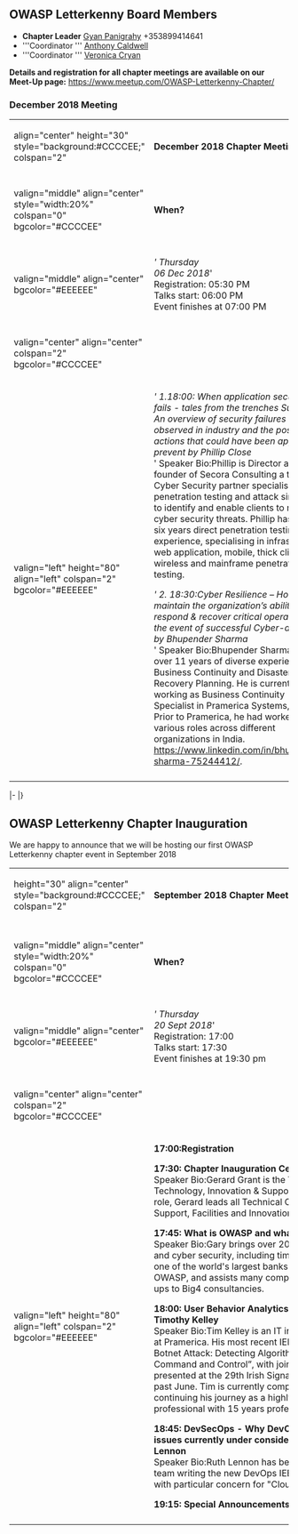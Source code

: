 ## OWASP Letterkenny Board Members

  - **Chapter Leader** [Gyan Panigrahy](mailto:gyan.panigrahy@owasp.org)
    +353899414641
  - '''Coordinator ''' [Anthony
    Caldwell](mailto:anthony.caldwell@owasp.org)
  - '''Coordinator ''' [Veronica Cryan](mailto:veronica.cryan@owasp.org)

**Details and registration for all chapter meetings are available on our
Meet-Up page:** <https://www.meetup.com/OWASP-Letterkenny-Chapter/>

### December 2018 Meeting

<table>
<tbody>
<tr class="odd">
<td><p>align="center" height="30" style="background:#CCCCEE;" colspan="2"</p></td>
<td><p><strong>December 2018 Chapter Meeting</strong></p></td>
</tr>
<tr class="even">
<td></td>
<td></td>
</tr>
<tr class="odd">
<td><p>valign="middle" align="center" style="width:20%" colspan="0" bgcolor="#CCCCEE"</p></td>
<td><p><strong>When?</strong></p></td>
</tr>
<tr class="even">
<td></td>
<td></td>
</tr>
<tr class="odd">
<td><p>valign="middle" align="center" bgcolor="#EEEEEE"</p></td>
<td><p><em>' Thursday<br />
06 Dec 2018</em>'<br />
Registration: 05:30 PM<br />
Talks start: 06:00 PM<br />
Event finishes at 07:00 PM</p></td>
</tr>
<tr class="even">
<td></td>
<td></td>
</tr>
<tr class="odd">
<td><p>valign="center" align="center" colspan="2" bgcolor="#CCCCEE"</p></td>
<td></td>
</tr>
<tr class="even">
<td><p>valign="left" height="80" align="left" colspan="2" bgcolor="#EEEEEE"</p></td>
<td><p><em>' 1.18:00: When application security fails - tales from the trenches Summary: An overview of security failures observed in industry and the possible actions that could have been applied to prevent by Phillip Close<br />
</em>' Speaker Bio:Phillip is Director and co-founder of Secora Consulting a trusted Cyber Security partner specialising in penetration testing and attack simulation to identify and enable clients to mitigate cyber security threats. Phillip has over six years direct penetration testing experience, specialising in infrastructure, web application, mobile, thick client, wireless and mainframe penetration testing.</p>
<p><em>' 2. 18:30:Cyber Resilience – How to maintain the organization’s ability to respond &amp; recover critical operations in the event of successful Cyber-attack? by Bhupender Sharma<br />
</em>' Speaker Bio:Bhupender Sharma brings over 11 years of diverse experience in Business Continuity and Disaster Recovery Planning. He is currently working as Business Continuity Specialist in Pramerica Systems, Ireland. Prior to Pramerica, he had worked in various roles across different organizations in India. <a href="https://www.linkedin.com/in/bhupender-sharma-75244412/">https://www.linkedin.com/in/bhupender-sharma-75244412/</a>.</p></td>
</tr>
<tr class="odd">
<td></td>
<td></td>
</tr>
</tbody>
</table>

|- |}

## OWASP Letterkenny Chapter Inauguration

We are happy to announce that we will be hosting our first OWASP
Letterkenny chapter event in September 2018

<table>
<tbody>
<tr class="odd">
<td><p>height="30" align="center" style="background:#CCCCEE;" colspan="2"</p></td>
<td><p><strong>September 2018 Chapter Meeting</strong></p></td>
</tr>
<tr class="even">
<td></td>
<td></td>
</tr>
<tr class="odd">
<td></td>
<td></td>
</tr>
<tr class="even">
<td><p>valign="middle" align="center" style="width:20%" colspan="0" bgcolor="#CCCCEE"</p></td>
<td><p><strong>When?</strong></p></td>
</tr>
<tr class="odd">
<td></td>
<td></td>
</tr>
<tr class="even">
<td><p>valign="middle" align="center" bgcolor="#EEEEEE"</p></td>
<td><p><em>' Thursday<br />
20 Sept 2018</em>'<br />
Registration: 17:00<br />
Talks start: 17:30<br />
Event finishes at 19:30 pm</p></td>
</tr>
<tr class="odd">
<td></td>
<td></td>
</tr>
<tr class="even">
<td><p>valign="center" align="center" colspan="2" bgcolor="#CCCCEE"</p></td>
<td></td>
</tr>
<tr class="odd">
<td><p>valign="left" height="80" align="left" colspan="2" bgcolor="#EEEEEE"</p></td>
<td><p><strong>17:00:Registration</strong></p>
<p><strong>17:30: Chapter Inauguration Ceremony and Welcome Talk by Gerard Grant<br />
</strong> Speaker Bio:Gerard Grant is the Vice President of Technology, Innovation &amp; Support Services at Pramerica Services. In his current role, Gerard leads all Technical Operations, Engineering, Dev Ops, Campus Support, Facilities and Innovation for Pramerica.</p>
<p><strong>17:45: What is OWASP and what does it mean for software security by Gary<br />
</strong> Speaker Bio:Gary brings over 20 years experience in software development and cyber security, including time as a Senior Application Security Architect in one of the world's largest banks. Gary is also an European Board Member of OWASP, and assists many companies with their software security, from start-ups to Big4 consultancies.</p>
<p><strong>18:00: User Behavior Analytics &amp; Machine Learning For Cyber security by Timothy Kelley<br />
</strong> Speaker Bio:Tim Kelley is an IT infrastructure specialist in information security at Pramerica. His most recent IEEE publication, “Getting Prepared for the Next Botnet Attack: Detecting Algorithmically Generated Domains in Botnet Command and Control”, with joint author Dr. Eoghan Furey [LYIT], was presented at the 29th Irish Signals and Systems Conference 2018 (ISSC) this past June. Tim is currently completing his Msc. in Big Data Analytics at LYIT, continuing his journey as a highly technical, experienced information security professional with 15 years professional experience in security related domains.</p>
<p><strong>18:45: DevSecOps - Why DevOps inherently includes security and major issues currently under consideration as part of DevOps standards by Ruth Lennon<br />
</strong> Speaker Bio:Ruth Lennon has been a lecturer for 20+ years. She is one of the team writing the new DevOps IEEE P2675 standard and is on the NSAI SC11 with particular concern for "Cloud Computing and Distributed Platforms".</p>
<p><strong>19:15: Special Announcements and Wrap-up</strong></p></td>
</tr>
<tr class="even">
<td></td>
<td></td>
</tr>
</tbody>
</table>